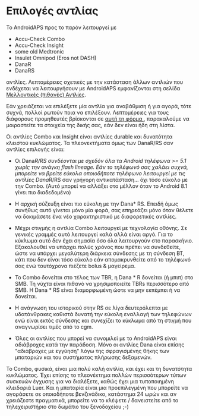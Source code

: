 # Επιλογές αντλίας

Το AndroidAPS προς το παρόν λειτουργεί με

* Accu-Check Combo
* Accu-Check Insight
* some old Medtronic
* Insulet Omnipod (Eros not DASH)
* DanaR
* DanaRS 

αντλίες. Λεπτομέρειες σχετικές με την κατάσταση άλλων αντλιών που ενδέχεται να λειτουργήσουν με AndroidAPS εμφανίζονται στη σελίδα [Μελλοντικές (πιθανές) Αντλίες](Future-possible-Pump-Drivers.md).

Εάν χρειάζεται να επιλέξετε μία αντλία για αναβάθμιση ή για αγορά, τότε συχνά, πολλοί ρωτούν ποια να επιλέξουν. Λεπτομέρειες για τους διάφορους προμηθευτές βρίσκονται σε [αυτή τη φόρμα ](https://drive.google.com/open?id=1CRfmmjA-0h_9nkRViP3J9FyflT9eu-a8HeMrhrKzKz0), παρακαλούμε να μοιραστείτε τα στοιχεία της δικής σας, εάν δεν είναι ήδη στη λίστα.

Οι αντλίες Combo και Insight είναι αντλίες durable και δυνατότητα κλειστού κυκλώματος. Τα πλεονεκτήματα όμως των DanaR/RS σαν αντλίες επιλογής είναι:

* Οι Dana*R/RS συνδέονται με σχεδόν όλα τα Android τηλέφωνα >= 5.1 χωρίς την ανάγκη flash lineage. Εάν το τηλέφωνό σας χαλάει συχνά, μπορείτε να βρείτε εύκολα οποιοδήποτε τηλέφωνο λειτουργεί με τις αντλίες Dana*R/RS σαν γρήγορη αντικατάσταση... όχι τόσο εύκολο με την Combo. (Αυτό μπορεί να αλλάξει στο μέλλον όταν το Android 8.1 γίνει πιο διαδεδομένο)

* Η αρχική σύζευξη είναι πιο εύκολη με την Dana* RS. Επειδή όμως συνήθως αυτό γίνεται μόνο μία φορά, σας επηρεάζει μόνο όταν θέλετε να δοκιμάσετε ένα νέο χαρακτηριστικό με διαφορετικές αντλίες.

* Μέχρι στιγμής η αντλία Combo λειτουργεί με τεχνολογία οθόνης. Σε γενικές γραμμές αυτό λειτουργεί καλά αλλά είναι αργό. Για το κύκλωμα αυτό δεν έχει σημασία όσο όλα λειτουργούν στο παρασκήνιο. Εξακολουθεί να υπάρχει πολύς χρόνος που πρέπει να συνδεθείτε, ώστε να υπάρχει μεγαλύτερη διάρκεια σύνδεσης με τη σύνδεση BT, κάτι που δεν είναι τόσο εύκολο εάν απομακρυνθείτε από το τηλέφωνό σας ενώ ταυτόχρονα πιέζετε bolus & μαγείρεμα.

* Το Combo δονείται στο τέλος των TBR, η Dana * R δονείται (ή μπιπ) στο SMB. Τη νύχτα είναι πιθανό να χρησιμοποιείτε TBRs περισσότερο από SMB. Η Dana * RS είναι διαμορφωμένη ώστε να μην εκπέμπει ή να δονείται.

* Η ανάγνωση του ιστορικού στην RS σε λίγα δευτερόλεπτα με υδατάνθρακες καθιστά δυνατή την εύκολη εναλλαγή των τηλεφώνων ενώ είναι εκτός σύνδεσης και συνεχίζει το κύκλωμα από τη στιγμή που αναγνωρίσει τιμές από το cgm.

* Όλες οι αντλίες που μπορεί να συνομιλεί με το AndroidAPS είναι αδιάβροχες κατά την παράδοση. Μόνο οι αντλίες Dana είναι επίσης "αδιάβροχες με εγγύηση" λόγω της σφραγισμένης θήκης των μπαταριών και του συστήματος πλήρωσης δεξαμενών.

Το Combo, φυσικά, είναι μια πολύ καλή αντλία, και έχει και τη δυνατότητα κυκλώματος. Έχει επίσης το πλεονέκτημα πολλών περισσότερων τύπων συσκευών έγχυσης για να διαλέξετε, καθώς έχει μια τυποποιημένη κλειδαριά Luer. Και η μπαταρία είναι μια προεπιλεγμένη που μπορείτε να αγοράσετε σε οποιοδήποτε βενζινάδικο, κατάστημα 24 ωρών και αν χρειάζεστε πραγματικά, μπορείτε να το κλέψετε / δανειστείτε από το τηλεχειριστήριο στο δωμάτιο του ξενοδοχείου ;-)